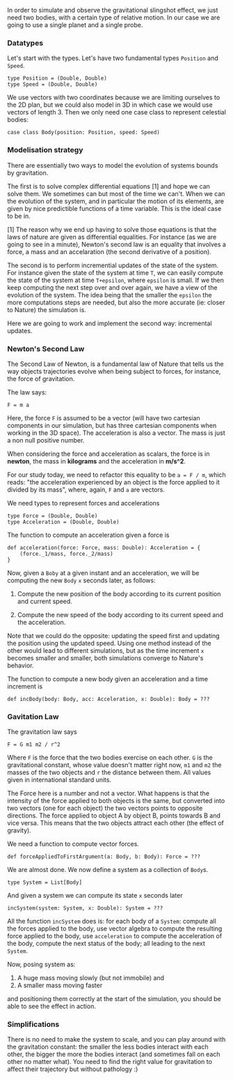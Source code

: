 
In order to simulate and observe the gravitational slingshot effect, we just need two bodies, with a certain type of relative motion. In our case we are going to use a single planet and a single probe. 

### Datatypes

Let's start with the types. Let's have two fundamental types `Position` and `Speed`. 

```
type Position = (Double, Double)
type Speed = (Double, Double)
```

We use vectors with two coordinates because we are limiting ourselves to the 2D plan, but we could also model in 3D in which case we would use vectors of length 3. Then we only need one case class to represent celestial bodies:

```
case class Body(position: Position, speed: Speed)
```

### Modelisation strategy

There are essentially two ways to model the evolution of systems bounds by gravitation. 

The first is to solve complex differential equations [1] and hope we can solve them. We sometimes can but most of the time we can't. When we can the evolution of the system, and in particular the motion of its elements, are given by nice predictible functions of a time variable. This is the ideal case to be in. 

[1] The reason why we end up having to solve those equations is that the laws of nature are given as differential equalities. For instance (as we are going to see in a minute), Newton's second law is an equality that involves a force, a mass and an accelaration (the second derivative of a position).

The second is to perform incremential updates of the state of the system. For instance given the state of the system at time `T`, we can easily compute the state of the system at time `T+epsilon`, where `epsilon` is small. If we then keep computing the next step over and over again, we have a view of the evolution of the system. The idea being that the smaller the `epsilon` the more computations steps are needed, but also the more accurate (ie: closer to Nature) the simulation is. 

Here we are going to work and implement the second way: incremental updates. 

### Newton's Second Law

The Second Law of Newton, is a fundamental law of Nature that tells us the way objects trajectories evolve when being subject to forces, for instance, the force of gravitation. 

The law says:

```
F = m a
```

Here, the force `F` is assumed to be a vector (will have two cartesian components in our simulation, but has three cartesian components when working in the 3D space). The acceleration is also a vector. The mass is just a non null positive number. 

When considering the force and acceleration as scalars, the force is in **newton**, the mass in **kilograms** and the acceleration in **m/s^2**. 

For our study today, we need to refactor this equality to be `a = F / m`, which reads: "the acceleration experienced by an object is the force applied to it divided by its mass", where, again, `F` and `a` are vectors.

We need types to represent forces and accelerations 

```
type Force = (Double, Double)
type Acceleration = (Double, Double)
```

The function to compute an acceleration given a force is 

```
def acceleration(force: Force, mass: Double): Acceleration = {
	(force._1/mass, force._2/mass)
}
```

Now, given a `Boby` at a given instant and an acceleration, we will be computing the new `Body` `x` seconds later, as follows:

1. Compute the new position of the body according to its current position and current speed.

2. Compute the new speed of the body according to its current speed and the acceleration.

Note that we could do the opposite: updating the speed first and updating the position using the updated speed. Using one method instead of the other would lead to different simulations, but as the time increment `x` becomes smaller and smaller, both simulations converge to Nature's behavior. 

The function to compute a new body given an acceleration and a time increment is 

```
def incBody(body: Body, acc: Acceleration, x: Double): Body = ???
```

### Gavitation Law

The gravitation law says

```
F = G m1 m2 / r^2
```

Where `F` is the force that the two bodies exercise on each other. `G` is the gravitational constant, whose value doesn't matter right now, `m1` and `m2` the masses of the two objects and `r` the distance between them. All values given in international standard units. 

The Force here is a number and not a vector. What happens is that the intensity of the force applied to both objects is the same, but converted into two vectors (one for each object) the two vectors points to opposite directions. The force applied to object A by object B, points towards B and vice versa. This means that the two objects attract each other (the effect of gravity).

We need a function to compute vector forces. 

```
def forceAppliedToFirstArgument(a: Body, b: Body): Force = ???
```

We are almost done. We now define a system as a collection of `Body`s. 

```
type System = List[Body] 
```

And given a system we can compute its state `x` seconds later

```
incSystem(system: System, x: Double): System = ???
```

All the function `incSystem` does is: 
for each body of a `System`: compute all the forces applied to the body, use vector algebra to compute the resulting force applied to the body, use `acceleration` to compute the acceleration of the body, compute the next status of the body; all leading to the next `System`.

Now, posing system as: 

1. A huge mass moving slowly (but not immobile) and 
2. A smaller mass moving faster

and positioning them correctly at the start of the simulation, you should be able to see the effect in action. 

### Simplifications

There is no need to make the system to scale, and you can play around with the gravitation constant: the smaller the less bodies interact with each other, the bigger the more the bodies interact (and sometimes fall on each other no matter what). You need to find the right value for gravitation to affect their trajectory but without pathology :)

 
